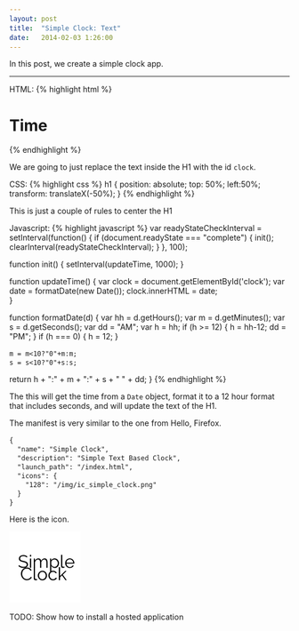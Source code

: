 ```yaml
---
layout: post
title:  "Simple Clock: Text"
date:   2014-02-03 1:26:00
---
```


In this post, we create a simple clock app.

---
HTML:
{% highlight html %}
<!DOCTYPE html>
<html>
<head>
<title>Welcome to JS Bin</title>
</head>
<body>
  <h1 id="clock"> Time </h1>
</body>
</html>
{% endhighlight %}

We are going to just replace the text inside the H1 with the id `clock`.

CSS:
{% highlight css %}
h1 {
  position: absolute;
  top: 50%;
  left:50%;
  transform: translateX(-50%);
}
{% endhighlight %}

This is just a couple of rules to center the H1

Javascript:
{% highlight javascript %}
var readyStateCheckInterval = setInterval(function() {
    if (document.readyState === "complete") {
        init();
        clearInterval(readyStateCheckInterval);
    }
}, 100);


function init() {
  setInterval(updateTime, 1000);
}

function updateTime() {
  var clock = document.getElementById('clock');
  var date = formatDate(new Date());
  clock.innerHTML = date;  
}

function formatDate(d) {
  var hh = d.getHours();
  var m = d.getMinutes();
  var s = d.getSeconds();
  var dd = "AM";
  var h = hh;
  if (h >= 12) {
    h = hh-12;
    dd = "PM";
  }
    if (h === 0) {
        h = 12;
    }
  
    m = m<10?"0"+m:m;
    s = s<10?"0"+s:s;
  
  return h + ":" + m + ":" + s + " " + dd;
}
{% endhighlight %}

The this will get the time from a `Date` object, format it to a 12 hour format that includes seconds, and will update the text of the H1.

The manifest is very similar to the one from Hello, Firefox.


	{
	  "name": "Simple Clock",
	  "description": "Simple Text Based Clock",
	  "launch_path": "/index.html",
	  "icons": {
		"128": "/img/ic_simple_clock.png"
	  }
	}


Here is the icon.

![Simple Clock Icon](/demos/02/img/ic_simple_clock.png) 


TODO: Show how to install a hosted application
